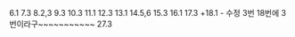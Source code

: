 6.1
7.3
8.2,3
9.3
10.3
11.1
12.3
13.1
14.5,6
15.3
16.1
17.3
+18.1 - 수정 3번 18번에 3번이라구~~~~~~~~~~~
27.3
